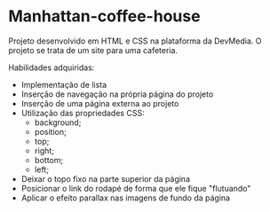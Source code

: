 # Manhattan-coffee-house
 Projeto desenvolvido em HTML e CSS na plataforma da DevMedia. O projeto se trata de um site para uma cafeteria.
 
 Habilidades adquiridas: 
 - Implementação de lista
 - Inserção de navegação na própria página do projeto 
 - Inserção de uma página externa ao projeto
 - Utilização das propriedades CSS:
   - background;
   - position;
   - top;
   - right;
   - bottom;
   - left;
 - Deixar o topo fixo na parte superior da página
 - Posicionar o link do rodapé de forma que ele fique "flutuando"
 - Aplicar o efeito parallax nas imagens de fundo da página
